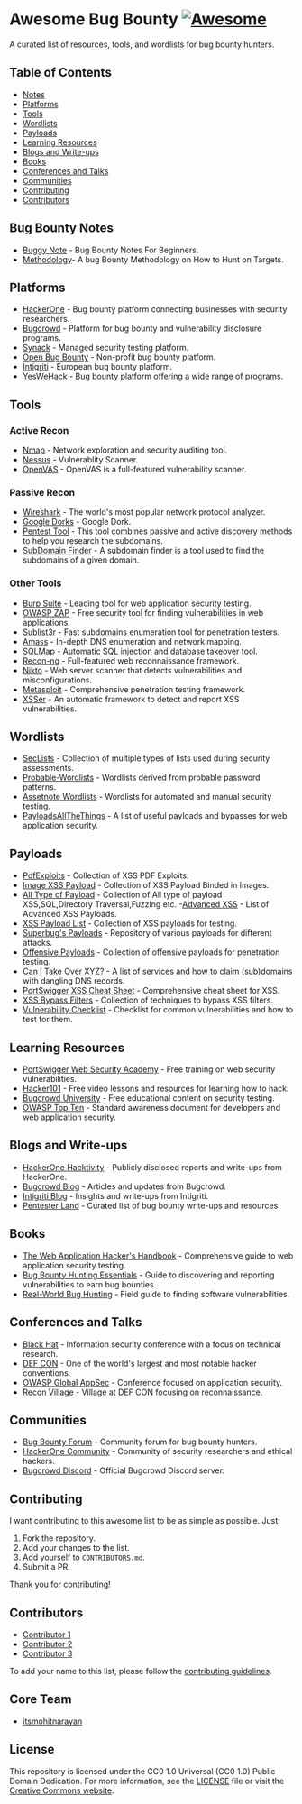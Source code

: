 # Awesome Bug Bounty [![Awesome](https://awesome.re/badge.svg)](https://awesome.re)
A curated list of resources, tools, and wordlists for bug bounty hunters.

## Table of Contents
- [Notes](#bug-bounty-notes)
- [Platforms](#platforms)
- [Tools](#tools)
- [Wordlists](#wordlists)
- [Payloads](#payloads)
- [Learning Resources](#learning-resources)
- [Blogs and Write-ups](#blogs-and-write-ups)
- [Books](#books)
- [Conferences and Talks](#conferences-and-talks)
- [Communities](#communities)
- [Contributing](#contributing)
- [Contributors](#contributors)

## Bug Bounty Notes
- [Buggy Note](https://bit.ly/defronixBugBounty-buGGy) - Bug Bounty Notes For Beginners.
- [Methodology](https://kathan19.gitbook.io/howtohunt)- A bug Bounty Methodology on How to Hunt on Targets.

## Platforms
- [HackerOne](https://www.hackerone.com) - Bug bounty platform connecting businesses with security researchers.
- [Bugcrowd](https://www.bugcrowd.com) - Platform for bug bounty and vulnerability disclosure programs.
- [Synack](https://www.synack.com) - Managed security testing platform.
- [Open Bug Bounty](https://www.openbugbounty.org) - Non-profit bug bounty platform.
- [Intigriti](https://www.intigriti.com) - European bug bounty platform.
- [YesWeHack](https://www.yeswehack.com) - Bug bounty platform offering a wide range of programs.

## Tools

### Active Recon
- [Nmap](https://nmap.org) - Network exploration and security auditing tool.
- [Nessus](https://www.tenable.com/products/nessus) - Vulnerablity Scanner.
- [OpenVAS](https://www.openvas.org/) - OpenVAS is a full-featured vulnerability scanner.

### Passive Recon
- [Wireshark](https://www.wireshark.org/) - The world's most popular network protocol analyzer.
- [Google Dorks](https://www.google.com/) - Google Dork.
- [Pentest Tool](https://pentest-tools.com/information-gathering/find-subdomains-of-domain) - This tool combines passive and active discovery methods to help you research the subdomains.
- [SubDomain Finder](https://subdomainfinder.c99.nl/) - A subdomain finder is a tool used to find the subdomains of a given domain.


### Other Tools
- [Burp Suite](https://portswigger.net/burp) - Leading tool for web application security testing.
- [OWASP ZAP](https://www.zaproxy.org) - Free security tool for finding vulnerabilities in web applications.
- [Sublist3r](https://github.com/aboul3la/Sublist3r) - Fast subdomains enumeration tool for penetration testers.
- [Amass](https://github.com/OWASP/Amass) - In-depth DNS enumeration and network mapping.
- [SQLMap](https://sqlmap.org) - Automatic SQL injection and database takeover tool.
- [Recon-ng](https://github.com/lanmaster53/recon-ng) - Full-featured web reconnaissance framework.
- [Nikto](https://cirt.net/Nikto2) - Web server scanner that detects vulnerabilities and misconfigurations.
- [Metasploit](https://www.metasploit.com) - Comprehensive penetration testing framework.
- [XSSer](https://github.com/epsylon/xsser) - An automatic framework to detect and report XSS vulnerabilities.

## Wordlists
- [SecLists](https://github.com/danielmiessler/SecLists) - Collection of multiple types of lists used during security assessments.
- [Probable-Wordlists](https://github.com/berzerk0/Probable-Wordlists) - Wordlists derived from probable password patterns.
- [Assetnote Wordlists](https://github.com/assetnote/wordlists) - Wordlists for automated and manual security testing.
- [PayloadsAllTheThings](https://github.com/swisskyrepo/PayloadsAllTheThings) - A list of useful payloads and bypasses for web application security.

## Payloads
- [PdfExploits](https://github.com/coffinxp/pdFExploits) - Collection of XSS PDF Exploits.
- [Image XSS Payload](https://github.com/coffinxp/img-payloads) - Collection of XSS Payload Binded in Images.
- [All Type of Payload](https://github.com/coffinxp/payloads) - Collection of All type of payload XSS,SQL,Directory Traversal,Fuzzing etc.
-[Advanced XSS](https://github.com/pgaijin66/XSS-Payloads) - List of Advanced XSS Payloads.
- [XSS Payload List](https://github.com/payloadbox/xss-payload-list) - Collection of XSS payloads for testing.
- [Superbug's Payloads](https://github.com/xsuperbug/payloads) - Repository of various payloads for different attacks.
- [Offensive Payloads](https://github.com/InfoSecWarrior/Offensive-Payloads) - Collection of offensive payloads for penetration testing.
- [Can I Take Over XYZ?](https://github.com/EdOverflow/can-i-take-over-xyz) - A list of services and how to claim (sub)domains with dangling DNS records.
- [PortSwigger XSS Cheat Sheet](https://portswigger.net/web-security/cross-site-scripting/cheat-sheet) - Comprehensive cheat sheet for XSS.
- [XSS Bypass Filters](https://github.com/Edr4/XSS-Bypass-Filters) - Collection of techniques to bypass XSS filters.
- [Vulnerability Checklist](https://github.com/InfoSecExplorer/Vulnerability-Checklist) - Checklist for common vulnerabilities and how to test for them.

## Learning Resources
- [PortSwigger Web Security Academy](https://portswigger.net/web-security) - Free training on web security vulnerabilities.
- [Hacker101](https://www.hacker101.com) - Free video lessons and resources for learning how to hack.
- [Bugcrowd University](https://www.bugcrowd.com/hackers/bugcrowd-university) - Free educational content on security testing.
- [OWASP Top Ten](https://owasp.org/www-project-top-ten/) - Standard awareness document for developers and web application security.

## Blogs and Write-ups
- [HackerOne Hacktivity](https://hackerone.com/hacktivity) - Publicly disclosed reports and write-ups from HackerOne.
- [Bugcrowd Blog](https://www.bugcrowd.com/blog) - Articles and updates from Bugcrowd.
- [Intigriti Blog](https://blog.intigriti.com) - Insights and write-ups from Intigriti.
- [Pentester Land](https://pentester.land) - Curated list of bug bounty write-ups and resources.

## Books
- [The Web Application Hacker's Handbook](https://www.amazon.com/Web-Application-Hackers-Handbook-Exploiting/dp/1118026470) - Comprehensive guide to web application security testing.
- [Bug Bounty Hunting Essentials](https://www.amazon.com/Bug-Bounty-Hunting-Essentials-vulnerabilities/dp/178862689X) - Guide to discovering and reporting vulnerabilities to earn bug bounties.
- [Real-World Bug Hunting](https://www.amazon.com/Real-World-Bug-Hunting-Security-Researchers/dp/1593278616) - Field guide to finding software vulnerabilities.

## Conferences and Talks
- [Black Hat](https://www.blackhat.com) - Information security conference with a focus on technical research.
- [DEF CON](https://www.defcon.org) - One of the world's largest and most notable hacker conventions.
- [OWASP Global AppSec](https://owasp.org/conferences/) - Conference focused on application security.
- [Recon Village](https://reconvillage.org) - Village at DEF CON focusing on reconnaissance.

## Communities
- [Bug Bounty Forum](https://forum.bugbountyforum.com) - Community forum for bug bounty hunters.
- [HackerOne Community](https://community.hackerone.com) - Community of security researchers and ethical hackers.
- [Bugcrowd Discord](https://discord.com/invite/bugcrowd) - Official Bugcrowd Discord server.

## Contributing
I want contributing to this awesome list to be as simple as possible. Just:
1. Fork the repository.
2. Add your changes to the list.
3. Add yourself to `CONTRIBUTORS.md`.
4. Submit a PR.

Thank you for contributing!

## Contributors
- [Contributor 1](https://github.com/contributor1)
- [Contributor 2](https://github.com/contributor2)
- [Contributor 3](https://github.com/contributor3)

To add your name to this list, please follow the [contributing guidelines](CONTRIBUTING.md).

## Core Team

- [itsmohitnarayan](https://github.com/itsmohitnarayan/)

## License
This repository is licensed under the CC0 1.0 Universal (CC0 1.0) Public Domain Dedication. For more information, see the [LICENSE](LICENSE) file or visit the [Creative Commons website](https://creativecommons.org/publicdomain/zero/1.0/legalcode).

